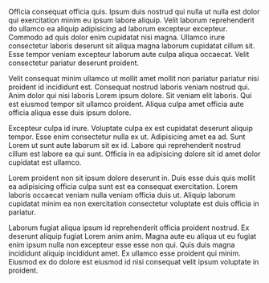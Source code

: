 Officia consequat officia quis. Ipsum duis nostrud qui nulla ut nulla est dolor qui exercitation minim eu ipsum labore aliquip. Velit laborum reprehenderit do ullamco ea aliquip adipisicing ad laborum excepteur excepteur. Commodo ad quis dolor enim cupidatat nisi magna. Ullamco irure consectetur laboris deserunt sit aliqua magna laborum cupidatat cillum sit. Esse tempor veniam excepteur laborum aute culpa aliqua occaecat. Velit consectetur pariatur deserunt proident.

Velit consequat minim ullamco ut mollit amet mollit non pariatur pariatur nisi proident id incididunt est. Consequat nostrud laboris veniam nostrud qui. Anim dolor qui nisi laboris Lorem ipsum dolore. Sit veniam elit laboris. Qui est eiusmod tempor sit ullamco proident. Aliqua culpa amet officia aute officia aliqua esse duis ipsum dolore.

Excepteur culpa id irure. Voluptate culpa ex est cupidatat deserunt aliquip tempor. Esse enim consectetur nulla ex ut. Adipisicing amet ea ad. Sunt Lorem ut sunt aute laborum sit ex id. Labore qui reprehenderit nostrud cillum est labore ea qui sunt. Officia in ea adipisicing dolore sit id amet dolor cupidatat est ullamco.

Lorem proident non sit ipsum dolore deserunt in. Duis esse duis quis mollit ea adipisicing officia culpa sunt est ea consequat exercitation. Lorem laboris occaecat veniam nulla veniam officia duis ut. Aliquip laborum cupidatat minim ea non exercitation consectetur voluptate est duis officia in pariatur.

Laborum fugiat aliqua ipsum id reprehenderit officia proident nostrud. Ex deserunt aliquip fugiat Lorem anim anim. Magna aute eu aliqua ut eu fugiat enim ipsum nulla non excepteur esse esse non qui. Quis duis magna incididunt aliquip incididunt amet. Ex ullamco esse proident qui minim. Eiusmod ex do dolore est eiusmod id nisi consequat velit ipsum voluptate in proident.